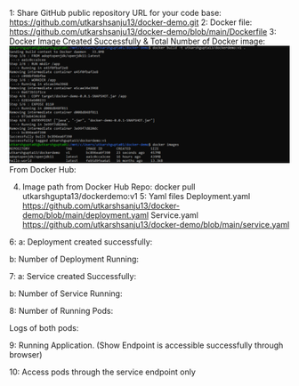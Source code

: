 1: Share GitHub public repository URL for your code base:
	https://github.com/utkarshsanju13/docker-demo.git
2: Docker file:
	https://github.com/utkarshsanju13/docker-demo/blob/main/Dockerfile
3: Docker Image Created Successfully & Total Number of Docker image:
	![alt text](https://github.com/utkarshsanju13/docker-demo/blob/main/img/DockerImagesCreated.png)
From Docker Hub:

 
4. Image path from Docker Hub Repo:
docker pull utkarshgupta13/dockerdemo:v1
5: Yaml files
Deployment.yaml 
 https://github.com/utkarshsanju13/docker-demo/blob/main/deployment.yaml
Service.yaml
	https://github.com/utkarshsanju13/docker-demo/blob/main/service.yaml



6: 
a: Deployment created successfully:
 
b: Number of Deployment Running:
 

7:
a: Service created Successfully:
 
b: Number of Service Running:
 
8: Number of Running Pods:
 
Logs of both pods:
 

9: Running Application. (Show Endpoint is accessible successfully through browser)
 
10: Access pods through the service endpoint only
 






	
